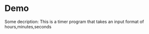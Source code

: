 # Demo
Some decription:
    This is a timer program that takes an input format of hours,minutes,seconds